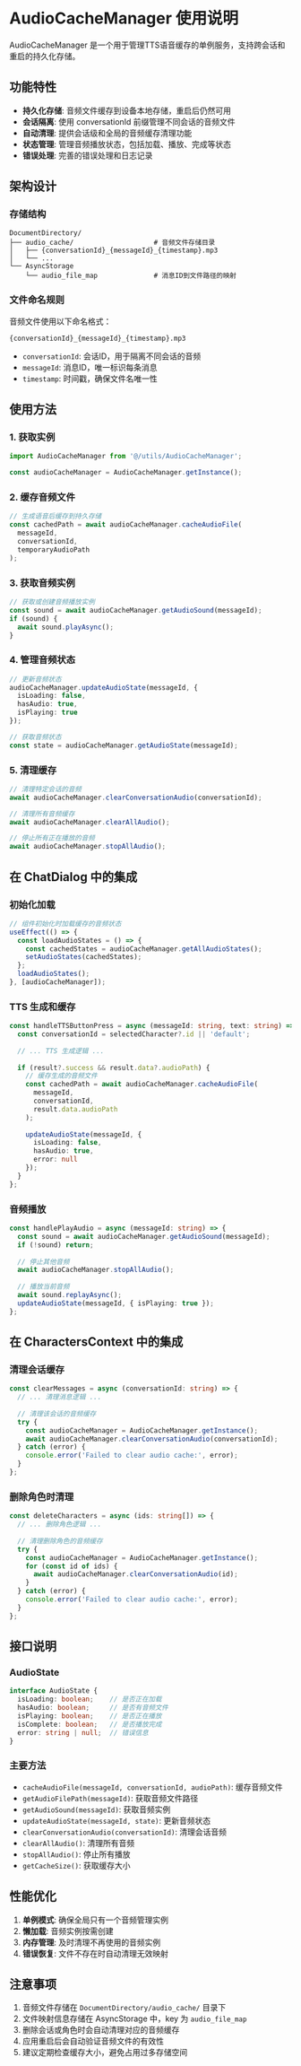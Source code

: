 # AudioCacheManager 使用说明

AudioCacheManager 是一个用于管理TTS语音缓存的单例服务，支持跨会话和重启的持久化存储。

## 功能特性

- **持久化存储**: 音频文件缓存到设备本地存储，重启后仍然可用
- **会话隔离**: 使用 conversationId 前缀管理不同会话的音频文件
- **自动清理**: 提供会话级和全局的音频缓存清理功能
- **状态管理**: 管理音频播放状态，包括加载、播放、完成等状态
- **错误处理**: 完善的错误处理和日志记录

## 架构设计

### 存储结构

```
DocumentDirectory/
├── audio_cache/                    # 音频文件存储目录
│   ├── {conversationId}_{messageId}_{timestamp}.mp3
│   └── ...
└── AsyncStorage
    └── audio_file_map              # 消息ID到文件路径的映射
```

### 文件命名规则

音频文件使用以下命名格式：
```
{conversationId}_{messageId}_{timestamp}.mp3
```

- `conversationId`: 会话ID，用于隔离不同会话的音频
- `messageId`: 消息ID，唯一标识每条消息
- `timestamp`: 时间戳，确保文件名唯一性

## 使用方法

### 1. 获取实例

```typescript
import AudioCacheManager from '@/utils/AudioCacheManager';

const audioCacheManager = AudioCacheManager.getInstance();
```

### 2. 缓存音频文件

```typescript
// 生成语音后缓存到持久存储
const cachedPath = await audioCacheManager.cacheAudioFile(
  messageId,
  conversationId,
  temporaryAudioPath
);
```

### 3. 获取音频实例

```typescript
// 获取或创建音频播放实例
const sound = await audioCacheManager.getAudioSound(messageId);
if (sound) {
  await sound.playAsync();
}
```

### 4. 管理音频状态

```typescript
// 更新音频状态
audioCacheManager.updateAudioState(messageId, {
  isLoading: false,
  hasAudio: true,
  isPlaying: true
});

// 获取音频状态
const state = audioCacheManager.getAudioState(messageId);
```

### 5. 清理缓存

```typescript
// 清理特定会话的音频
await audioCacheManager.clearConversationAudio(conversationId);

// 清理所有音频缓存
await audioCacheManager.clearAllAudio();

// 停止所有正在播放的音频
await audioCacheManager.stopAllAudio();
```

## 在 ChatDialog 中的集成

### 初始化加载

```typescript
// 组件初始化时加载缓存的音频状态
useEffect(() => {
  const loadAudioStates = () => {
    const cachedStates = audioCacheManager.getAllAudioStates();
    setAudioStates(cachedStates);
  };
  loadAudioStates();
}, [audioCacheManager]);
```

### TTS 生成和缓存

```typescript
const handleTTSButtonPress = async (messageId: string, text: string) => {
  const conversationId = selectedCharacter?.id || 'default';
  
  // ... TTS 生成逻辑 ...
  
  if (result?.success && result.data?.audioPath) {
    // 缓存生成的音频文件
    const cachedPath = await audioCacheManager.cacheAudioFile(
      messageId,
      conversationId,
      result.data.audioPath
    );
    
    updateAudioState(messageId, {
      isLoading: false,
      hasAudio: true,
      error: null
    });
  }
};
```

### 音频播放

```typescript
const handlePlayAudio = async (messageId: string) => {
  const sound = await audioCacheManager.getAudioSound(messageId);
  if (!sound) return;
  
  // 停止其他音频
  await audioCacheManager.stopAllAudio();
  
  // 播放当前音频
  await sound.replayAsync();
  updateAudioState(messageId, { isPlaying: true });
};
```

## 在 CharactersContext 中的集成

### 清理会话缓存

```typescript
const clearMessages = async (conversationId: string) => {
  // ... 清理消息逻辑 ...
  
  // 清理该会话的音频缓存
  try {
    const audioCacheManager = AudioCacheManager.getInstance();
    await audioCacheManager.clearConversationAudio(conversationId);
  } catch (error) {
    console.error('Failed to clear audio cache:', error);
  }
};
```

### 删除角色时清理

```typescript
const deleteCharacters = async (ids: string[]) => {
  // ... 删除角色逻辑 ...
  
  // 清理删除角色的音频缓存
  try {
    const audioCacheManager = AudioCacheManager.getInstance();
    for (const id of ids) {
      await audioCacheManager.clearConversationAudio(id);
    }
  } catch (error) {
    console.error('Failed to clear audio cache:', error);
  }
};
```

## 接口说明

### AudioState

```typescript
interface AudioState {
  isLoading: boolean;    // 是否正在加载
  hasAudio: boolean;     // 是否有音频文件
  isPlaying: boolean;    // 是否正在播放
  isComplete: boolean;   // 是否播放完成
  error: string | null;  // 错误信息
}
```

### 主要方法

- `cacheAudioFile(messageId, conversationId, audioPath)`: 缓存音频文件
- `getAudioFilePath(messageId)`: 获取音频文件路径
- `getAudioSound(messageId)`: 获取音频实例
- `updateAudioState(messageId, state)`: 更新音频状态
- `clearConversationAudio(conversationId)`: 清理会话音频
- `clearAllAudio()`: 清理所有音频
- `stopAllAudio()`: 停止所有播放
- `getCacheSize()`: 获取缓存大小

## 性能优化

1. **单例模式**: 确保全局只有一个音频管理实例
2. **懒加载**: 音频实例按需创建
3. **内存管理**: 及时清理不再使用的音频实例
4. **错误恢复**: 文件不存在时自动清理无效映射

## 注意事项

1. 音频文件存储在 `DocumentDirectory/audio_cache/` 目录下
2. 文件映射信息存储在 AsyncStorage 中，key 为 `audio_file_map`
3. 删除会话或角色时会自动清理对应的音频缓存
4. 应用重启后会自动验证音频文件的有效性
5. 建议定期检查缓存大小，避免占用过多存储空间 